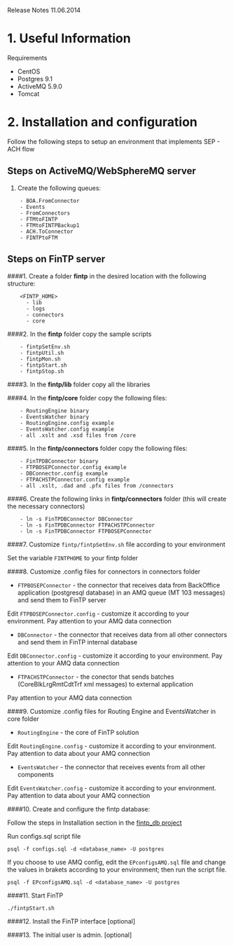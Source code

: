 Release Notes 11.06.2014

# 1. Useful Information

Requirements

- CentOS
- Postgres 9.1
- ActiveMQ  5.9.0
- Tomcat 

# 2. Installation and configuration

Follow the following steps to setup an environment that implements SEP - ACH flow

## Steps on ActiveMQ/WebSphereMQ server

1. Create the following queues:

```
    - BOA.FromConnector
    - Events
    - FromConnectors
    - FTMtoFINTP
    - FTMtoFINTPBackup1
    - ACH.ToConnector
    - FINTPtoFTM

```

## Steps on FinTP server

####1. Create a folder **fintp** in the desired location with the following structure:

```
    <FINTP_HOME>
      - lib
      - logs
      - connectors
      - core
```

####2. In the **fintp** folder copy the sample scripts

```
    - fintpSetEnv.sh
    - fintpUtil.sh
    - fintpMon.sh
    - fintpStart.sh
    - fintpStop.sh 
```

####3. In the **fintp/lib** folder copy all the libraries 

####4. In the **fintp/core** folder copy the following files:

```
    - RoutingEngine binary
    - EventsWatcher binary
    - RoutingEngine.config example    
    - EventsWatcher.config example 
    - all .xslt and .xsd files from /core
```

####5. In the **fintp/connectors** folder copy the following files:

```
    - FinTPDBConnector binary
    - FTPBOSEPConnector.config example
    - DBConnector.config example 
    - FTPACHSTPConnector.config example
    - all .xslt, .dad and .pfx files from /connectors
```

####6. Create the following links in **fintp/connectors** folder (this will create the necessary connectors)

```
    - ln -s FinTPDBConnector DBConnector
    - ln -s FinTPDBConnector FTPACHSTPConnector
    - ln -s FinTPDBConnector FTPBOSEPConnector
````

####7. Customize `fintp/fintpSetEnv.sh` file according to your environment

Set the variable `FINTPHOME` to your fintp folder

####8. Customize .config files for connectors in connectors folder

- `FTPBOSEPConnector` - the connector that receives data from BackOffice application (postgresql database) in an AMQ queue (MT 103 messages)  and send them to FinTP server

Edit `FTPBOSEPConnector.config` - customize it according to your environment. 
Pay attention to your AMQ data connection

- `DBConnector` - the connector that receives data from all other connectors and send them in FinTP internal database

Edit `DBConnector.config` - customize it according to your environment. 
Pay attention to your AMQ data connection

- `FTPACHSTPConnector` - the conector that sends batches  (CoreBlkLrgRmtCdtTrf xml messages) to external application

Pay attention to your AMQ data connection


####9. Customize .config files for Routing Engine and EventsWatcher in core folder

- `RoutingEngine` - the core of FinTP solution

Edit `RoutingEngine.config` - customize it according to your environment. 
Pay attention to data about your AMQ connection

- `EventsWatcher` - the connector that receives events from all other components 

Edit `EventsWatcher.config` - customize it according to your environment. 
Pay attention to data about your AMQ connection

####10. Create and configure the  fintp database:

Follow the steps in Installation section in the [fintp_db project](https://github.com/FinTP/fintp_db/README.md)

Run configs.sql script file

    psql -f configs.sql -d <database_name> -U postgres

If you choose to use AMQ config, edit the `EPconfigsAMQ.sql` file and change the values in brakets according to your environment; then run the script file.

    psql -f EPconfigsAMQ.sql -d <database_name> -U postgres

####11. Start FinTP
 
	./fintpStart.sh 

####12. Install the FinTP interface [optional]

####13. The initial user is admin.  [optional]
